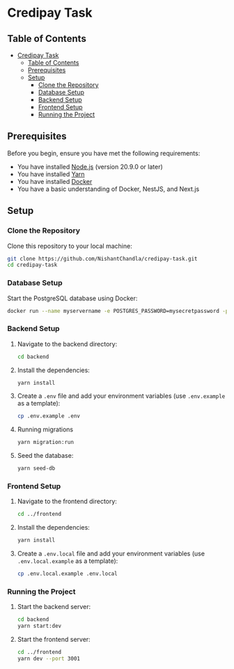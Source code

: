 # Credipay Task

## Table of Contents

- [Credipay Task](#credipay-task)
  - [Table of Contents](#table-of-contents)
  - [Prerequisites](#prerequisites)
  - [Setup](#setup)
    - [Clone the Repository](#clone-the-repository)
    - [Database Setup](#database-setup)
    - [Backend Setup](#backend-setup)
    - [Frontend Setup](#frontend-setup)
    - [Running the Project](#running-the-project)

## Prerequisites

Before you begin, ensure you have met the following requirements:

- You have installed [Node.js](https://nodejs.org/) (version 20.9.0 or later)
- You have installed [Yarn](https://yarnpkg.com/)
- You have installed [Docker](https://www.docker.com/get-started)
- You have a basic understanding of Docker, NestJS, and Next.js

## Setup

### Clone the Repository

Clone this repository to your local machine:

```bash
git clone https://github.com/NishantChandla/credipay-task.git
cd credipay-task
```

### Database Setup

Start the PostgreSQL database using Docker:

```bash
docker run --name myservername -e POSTGRES_PASSWORD=mysecretpassword -p 5432:5432 -d postgres
```

### Backend Setup

1. Navigate to the backend directory:

    ```bash
    cd backend
    ```

2. Install the dependencies:

    ```bash
    yarn install
    ```

3. Create a `.env` file and add your environment variables (use `.env.example` as a template):

    ```bash
    cp .env.example .env
    ```

4. Running migrations
    ```bash
    yarn migration:run
    ```

5. Seed the database:
    ```bash
    yarn seed-db
    ```

### Frontend Setup

1. Navigate to the frontend directory:

    ```bash
    cd ../frontend
    ```

2. Install the dependencies:

    ```bash
    yarn install
    ```

3. Create a `.env.local` file and add your environment variables (use `.env.local.example` as a template):

    ```bash
    cp .env.local.example .env.local
    ```

### Running the Project

1. Start the backend server:

    ```bash
    cd backend
    yarn start:dev
    ```

2. Start the frontend server:

    ```bash
    cd ../frontend
    yarn dev --port 3001
    ```
